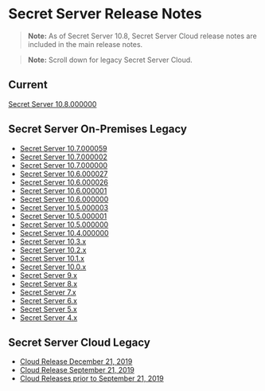 [title]: # (Release Notes)
[tags]: # (Release Notes)
[priority]: # (1000)

# Secret Server Release Notes

> **Note:** As of Secret Server 10.8, Secret Server Cloud release notes are included in the main release notes.

> **Note:** Scroll down for legacy Secret Server Cloud.

## Current

[Secret Server 10.8.000000](ss-rn-10-8-000000.md)

## Secret Server On-Premises Legacy

- [Secret Server 10.7.000059](ss-rn-10-7-000059.md)
- [Secret Server 10.7.000002](ss-rn-10-7-000002.md)
- [Secret Server 10.7.000000](ss-rn-10-7-000000.md)
- [Secret Server 10.6.000027](ss-rn-10-6-000027.md)
- [Secret Server 10.6.000026](ss-rn-10-6-000026.md)
- [Secret Server 10.6.000001](ss-rn-10-6-000001.md)
- [Secret Server 10.6.000000](ss-rn-10-6-000000.md)
- [Secret Server 10.5.000003](ss-rn-10-5-000003.md)
- [Secret Server 10.5.000001](ss-rn-10-5-000001.md)
- [Secret Server 10.5.000000](ss-rn-10-5-000000.md)
- [Secret Server 10.4.000000](ss-rn-10-4-000000.md)
- [Secret Server 10.3.x](ss-rn-10-3-x.md)
- [Secret Server 10.2.x](ss-rn-10-2-x.md)
- [Secret Server 10.1.x](ss-rn-10-1-x.md)
- [Secret Server 10.0.x](ss-rn-10-0-x.md)
- [Secret Server 9.x](ss-rn-9-x.md)
- [Secret Server 8.x](ss-rn-8-x.md)
- [Secret Server 7.x](ss-rn-7-x.md)
- [Secret Server 6.x](ss-rn-6-x.md)
- [Secret Server 5.x](ss-rn-5-x.md)
- [Secret Server 4.x](ss-rn-4-x.md)

## Secret Server Cloud Legacy

- [Cloud Release December 21, 2019](ssc-rn-2019-12-21.md)
- [Cloud Release September 21, 2019](ssc-rn-2019-09-21.md)
- [Cloud Releases prior to September 21, 2019](ssc-rn-legacy.md)